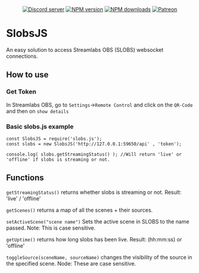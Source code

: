 <div align="center">
  <br />
  <br />
  <p>
    <a href="https://discord.gg/3k6yxCT"><img src="https://discord.com/api/guilds/739064295857455124/embed.png" alt="Discord server" /></a>
    <a href="https://www.npmjs.com/package/slobs.js"><img src="https://img.shields.io/npm/v/slobs.js.svg?maxAge=3600" alt="NPM version" /></a>
    <a href="https://www.npmjs.com/package/slobs.js"><img src="https://img.shields.io/npm/dt/slobs.js.svg?maxAge=3600" alt="NPM downloads" /></a>
    <a href="https://www.patreon.com/Krammy"><img src="https://img.shields.io/badge/donate-patreon-F96854.svg" alt="Patreon" /></a>
  </p>
</div>

# SlobsJS
An easy solution to access Streamlabs OBS (SLOBS) websocket connections.

## How to use
### Get Token
In Streamlabs OBS, go to ``Settings``->``Remote Control`` and click on the ``QR-Code`` and then on ``show details``

### Basic slobs.js example
```
const SlobsJS = require('slobs.js');
const slobs = new SlobsJS('http://127.0.0.1:59650/api' , 'token');

console.log( slobs.getStreamingStatus() ); //Will return 'live' or 'offline' if slobs is streaming or not.
```

## Functions

``getStreamingStatus()`` returns whether slobs is streaming or not. Result: 'live' / 'offline'

``getScenes()`` returns a map of all the scenes + their sources.

``setActiveScene("scene name")`` Sets the active scene in SLOBS to the name passed. Note: This is case sensitive.

``getUptime()`` returns how long slobs has been live. Result: (hh:mm:ss) or 'offline'

``toggleSource(sceneName, sourceName)`` changes the visibility of the source in the specified scene. Node: These are case sensitive.

